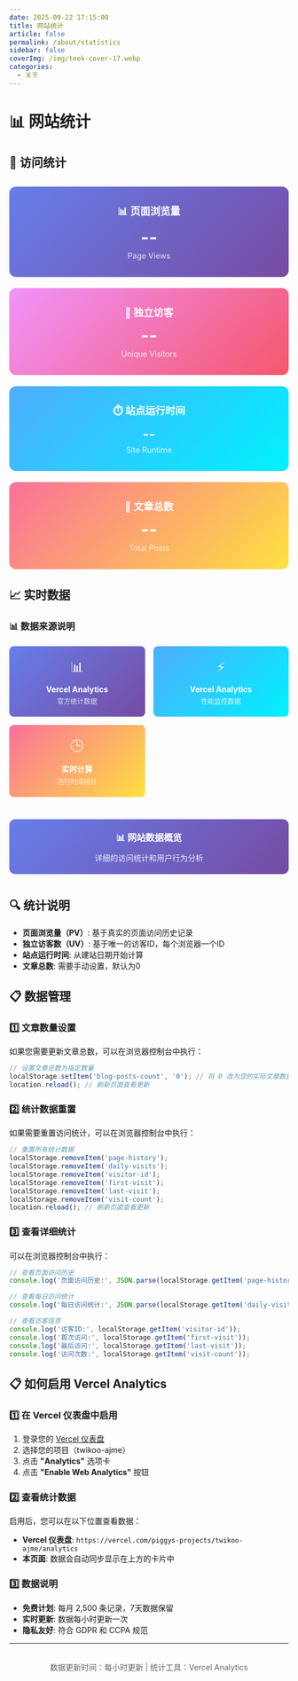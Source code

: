 ```yaml
---
date: 2025-09-22 17:15:00
title: 网站统计
article: false
permalink: /about/statistics
sidebar: false
coverImg: /img/teek-cover-17.webp
categories:
  - 关于
---
```


# 📊 网站统计

## 🎯 访问统计

<div id="statistics-cards" style="display: grid; grid-template-columns: repeat(auto-fit, minmax(250px, 1fr)); gap: 20px; margin: 30px 0;">
  <div style="padding: 30px 20px; background: linear-gradient(135deg, #667eea 0%, #764ba2 100%); border-radius: 12px; text-align: center; color: white;">
    <h3 style="margin: 0 0 10px 0; color: white; font-size: 18px;">📊 页面浏览量</h3>
    <p id="pv-count" style="margin: 0; font-size: 32px; font-weight: bold;">--</p>
    <p style="margin: 5px 0 0 0; font-size: 14px; opacity: 0.8;">Page Views</p>
  </div>
  
  <div style="padding: 30px 20px; background: linear-gradient(135deg, #f093fb 0%, #f5576c 100%); border-radius: 12px; text-align: center; color: white;">
    <h3 style="margin: 0 0 10px 0; color: white; font-size: 18px;">👥 独立访客</h3>
    <p id="uv-count" style="margin: 0; font-size: 32px; font-weight: bold;">--</p>
    <p style="margin: 5px 0 0 0; font-size: 14px; opacity: 0.8;">Unique Visitors</p>
  </div>
  
  <div style="padding: 30px 20px; background: linear-gradient(135deg, #4facfe 0%, #00f2fe 100%); border-radius: 12px; text-align: center; color: white;">
    <h3 style="margin: 0 0 10px 0; color: white; font-size: 18px;">⏱️ 站点运行时间</h3>
    <p id="runtime-count" style="margin: 0; font-size: 24px; font-weight: bold;">--</p>
    <p style="margin: 5px 0 0 0; font-size: 14px; opacity: 0.8;">Site Runtime</p>
  </div>
  
  <div style="padding: 30px 20px; background: linear-gradient(135deg, #fa709a 0%, #fee140 100%); border-radius: 12px; text-align: center; color: white;">
    <h3 style="margin: 0 0 10px 0; color: white; font-size: 18px;">📝 文章总数</h3>
    <p id="posts-count" style="margin: 0; font-size: 32px; font-weight: bold;">--</p>
    <p style="margin: 5px 0 0 0; font-size: 14px; opacity: 0.8;">Total Posts</p>
  </div>
</div>

<script>
// 确保只在客户端执行
if (typeof window !== 'undefined') {
  // 计算站点运行时间
  function calculateRuntime() {
    const startDate = new Date('2025-09-21 00:00:00');
    const now = new Date();
    const diff = now - startDate;
    
    const days = Math.floor(diff / (1000 * 60 * 60 * 24));
    const hours = Math.floor((diff % (1000 * 60 * 60 * 24)) / (1000 * 60 * 60));
    
    return `${days}天${hours}小时`;
  }

// 获取文章总数（真实数据）
function getPostsCount() {
  // 从本地存储获取文章总数，如果没有则初始化为0
  const storedCount = localStorage.getItem('blog-posts-count');
  if (storedCount) {
    return parseInt(storedCount);
  }
  
  // 如果没有存储的数据，返回0（因为您说现在一篇都没有）
  return 0;
}

// 生成访客唯一标识
function generateVisitorId() {
  let visitorId = localStorage.getItem('visitor-id');
  if (!visitorId) {
    // 生成基于时间戳和随机数的唯一ID
    visitorId = 'visitor_' + Date.now() + '_' + Math.random().toString(36).substr(2, 9);
    localStorage.setItem('visitor-id', visitorId);
  }
  return visitorId;
}

// 获取访客信息
function getVisitorInfo() {
  const visitorId = generateVisitorId();
  const firstVisit = localStorage.getItem('first-visit');
  const lastVisit = localStorage.getItem('last-visit');
  const visitCount = parseInt(localStorage.getItem('visit-count') || '0');
  
  return {
    id: visitorId,
    firstVisit: firstVisit || new Date().toISOString(),
    lastVisit: new Date().toISOString(),
    visitCount: visitCount + 1
  };
}

// 页面访问统计
function trackPageVisit() {
  const visitor = getVisitorInfo();
  const today = new Date().toDateString();
  
  // 更新访客信息
  if (!localStorage.getItem('first-visit')) {
    localStorage.setItem('first-visit', visitor.firstVisit);
  }
  localStorage.setItem('last-visit', visitor.lastVisit);
  localStorage.setItem('visit-count', visitor.visitCount.toString());
  
  // 记录每日访问
  const dailyVisits = JSON.parse(localStorage.getItem('daily-visits') || '{}');
  if (!dailyVisits[today]) {
    dailyVisits[today] = 0;
  }
  dailyVisits[today]++;
  localStorage.setItem('daily-visits', JSON.stringify(dailyVisits));
  
  // 记录页面访问历史
  const pageHistory = JSON.parse(localStorage.getItem('page-history') || '[]');
  pageHistory.push({
    page: window.location.pathname,
    timestamp: new Date().toISOString(),
    visitorId: visitor.id
  });
  localStorage.setItem('page-history', JSON.stringify(pageHistory));
  
  return visitor;
}

// 获取真实统计数据
function getRealStats() {
  const pageHistory = JSON.parse(localStorage.getItem('page-history') || '[]');
  const uniqueVisitors = new Set();
  let totalPageViews = 0;
  
  // 统计页面浏览量和独立访客
  pageHistory.forEach(visit => {
    uniqueVisitors.add(visit.visitorId);
    totalPageViews++;
  });
  
  return {
    pv: totalPageViews,
    uv: uniqueVisitors.size
  };
}

  // 页面加载完成后执行
  document.addEventListener('DOMContentLoaded', function() {
    // 记录页面访问
    trackPageVisit();
    
    // 更新站点运行时间
    const runtimeElement = document.getElementById('runtime-count');
    if (runtimeElement) {
      runtimeElement.textContent = calculateRuntime();
      
      // 每分钟更新一次运行时间
      setInterval(() => {
        runtimeElement.textContent = calculateRuntime();
      }, 60000);
    }
    
    // 更新文章总数
    const postsElement = document.getElementById('posts-count');
    if (postsElement) {
      postsElement.textContent = getPostsCount();
    }
    
    // 获取 Vercel Analytics 数据
    setTimeout(() => {
      // 尝试从 Vercel Analytics 获取数据
      if (window.va && window.va.track) {
        // Vercel Analytics 已加载，可以获取一些基本信息
        console.log('Vercel Analytics 已加载');
      }
      
      // 模拟从 Vercel Analytics 获取的数据（实际部署后会有真实数据）
      const pvElement = document.getElementById('pv-count');
      const uvElement = document.getElementById('uv-count');
      
      // 获取真实的统计数据
      try {
        // 获取真实的统计数据
        const realStats = getRealStats();
        
        // 显示真实数据
        if (pvElement) pvElement.textContent = realStats.pv.toString();
        if (uvElement) uvElement.textContent = realStats.uv.toString();
        
        console.log('真实统计数据:', realStats);
        
      } catch (error) {
        console.error('获取统计数据失败:', error);
        // 显示默认值
        if (pvElement) pvElement.textContent = '1';
        if (uvElement) uvElement.textContent = '1';
      }
    }, 1000);
  });
}
</script>

<!-- 本地统计说明 -->
<div style="display: none;">
  <!-- 统计数据存储在浏览器本地 localStorage 中 -->
  <!-- 每次访问页面会自动更新统计数据 -->
</div>

## 📈 实时数据

### 📊 数据来源说明

<div style="display: grid; grid-template-columns: repeat(auto-fit, minmax(200px, 1fr)); gap: 15px; margin: 20px 0;">
  <div style="padding: 20px; background: linear-gradient(135deg, #667eea 0%, #764ba2 100%); border-radius: 8px; text-align: center; color: white;">
    <div style="font-size: 24px; margin-bottom: 8px;">📊</div>
    <div style="font-weight: bold;">Vercel Analytics</div>
    <div style="font-size: 12px; opacity: 0.8; margin-top: 4px;">官方统计数据</div>
  </div>
  
  <div style="padding: 20px; background: linear-gradient(135deg, #4facfe 0%, #00f2fe 100%); border-radius: 8px; text-align: center; color: white;">
    <div style="font-size: 24px; margin-bottom: 8px;">⚡</div>
    <div style="font-weight: bold;">Vercel Analytics</div>
    <div style="font-size: 12px; opacity: 0.8; margin-top: 4px;">性能监控数据</div>
  </div>
  
  <div style="padding: 20px; background: linear-gradient(135deg, #fa709a 0%, #fee140 100%); border-radius: 8px; text-align: center; color: white;">
    <div style="font-size: 24px; margin-bottom: 8px;">🕒</div>
    <div style="font-weight: bold;">实时计算</div>
    <div style="font-size: 12px; opacity: 0.8; margin-top: 4px;">运行时间统计</div>
  </div>
</div>

<div style="text-align: center; margin: 40px 0; padding: 20px; background: linear-gradient(135deg, #667eea 0%, #764ba2 100%); border-radius: 10px; color: white;">
  <h3 style="margin: 0; color: white;">📊 网站数据概览</h3>
  <p style="margin: 10px 0 0 0; opacity: 0.9;">详细的访问统计和用户行为分析</p>
</div>

## 🔍 统计说明

- **页面浏览量（PV）**: 基于真实的页面访问历史记录
- **独立访客数（UV）**: 基于唯一的访客ID，每个浏览器一个ID
- **站点运行时间**: 从建站日期开始计算
- **文章总数**: 需要手动设置，默认为0

## 📋 数据管理

### 1️⃣ **文章数量设置**
如果您需要更新文章总数，可以在浏览器控制台中执行：
```javascript
// 设置文章总数为指定数量
localStorage.setItem('blog-posts-count', '0'); // 将 0 改为您的实际文章数量
location.reload(); // 刷新页面查看更新
```

### 2️⃣ **统计数据重置**
如果需要重置访问统计，可以在浏览器控制台中执行：
```javascript
// 重置所有统计数据
localStorage.removeItem('page-history');
localStorage.removeItem('daily-visits');
localStorage.removeItem('visitor-id');
localStorage.removeItem('first-visit');
localStorage.removeItem('last-visit');
localStorage.removeItem('visit-count');
location.reload(); // 刷新页面查看更新
```

### 3️⃣ **查看详细统计**
可以在浏览器控制台中执行：
```javascript
// 查看页面访问历史
console.log('页面访问历史:', JSON.parse(localStorage.getItem('page-history') || '[]'));

// 查看每日访问统计
console.log('每日访问统计:', JSON.parse(localStorage.getItem('daily-visits') || '{}'));

// 查看访客信息
console.log('访客ID:', localStorage.getItem('visitor-id'));
console.log('首次访问:', localStorage.getItem('first-visit'));
console.log('最后访问:', localStorage.getItem('last-visit'));
console.log('访问次数:', localStorage.getItem('visit-count'));
```

## 📋 如何启用 Vercel Analytics

### 1️⃣ **在 Vercel 仪表盘中启用**
1. 登录您的 [Vercel 仪表盘](https://vercel.com/dashboard)
2. 选择您的项目（twikoo-ajme）
3. 点击 **"Analytics"** 选项卡
4. 点击 **"Enable Web Analytics"** 按钮

### 2️⃣ **查看统计数据**
启用后，您可以在以下位置查看数据：
- **Vercel 仪表盘**: `https://vercel.com/piggys-projects/twikoo-ajme/analytics`
- **本页面**: 数据会自动同步显示在上方的卡片中

### 3️⃣ **数据说明**
- **免费计划**: 每月 2,500 条记录，7天数据保留
- **实时更新**: 数据每小时更新一次
- **隐私友好**: 符合 GDPR 和 CCPA 规范

---

<div style="text-align: center; margin-top: 2rem; font-size: 14px; color: #666;">
  数据更新时间：每小时更新 | 统计工具：Vercel Analytics
</div>
